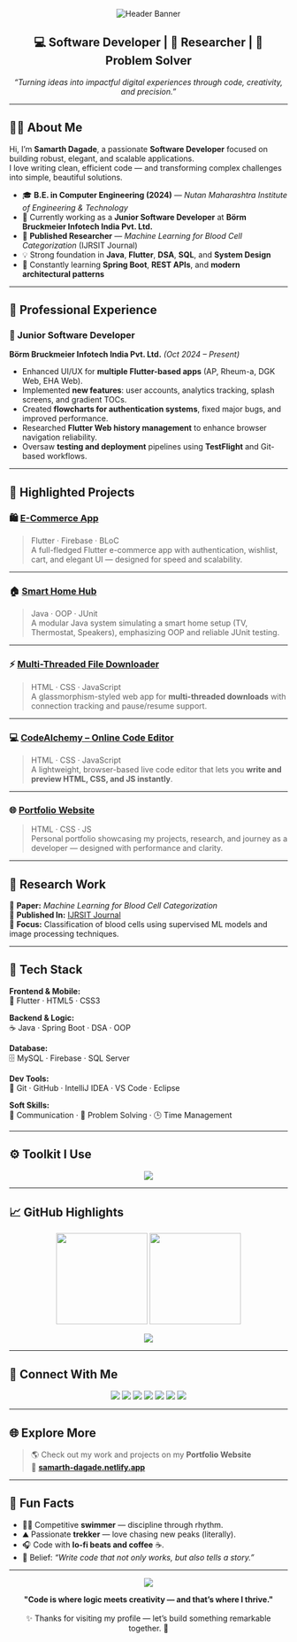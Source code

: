<!-- 🌟 Samarth Dagade | Developer • Researcher • Innovator 🌟 -->

<p align="center">
  <img src="https://capsule-render.vercel.app/api?type=waving&height=220&color=0:0078D7,100:00C4FF&text=Samarth%20Dagade&fontAlign=50&fontAlignY=40&fontColor=FFFFFF&fontSize=55" alt="Header Banner"/>
</p>

<h2 align="center">💻 Software Developer | 🧠 Researcher | 🚀 Problem Solver</h2>

<p align="center">
  <i>“Turning ideas into impactful digital experiences through code, creativity, and precision.”</i>
</p>

---

## 👨‍💻 About Me

Hi, I’m **Samarth Dagade**, a passionate **Software Developer** focused on building robust, elegant, and scalable applications.  
I love writing clean, efficient code — and transforming complex challenges into simple, beautiful solutions.

- 🎓 **B.E. in Computer Engineering (2024)** — *Nutan Maharashtra Institute of Engineering & Technology*  
- 💼 Currently working as a **Junior Software Developer** at **Börm Bruckmeier Infotech India Pvt. Ltd.**  
- 🧠 **Published Researcher** — *Machine Learning for Blood Cell Categorization* (IJRSIT Journal)  
- 💡 Strong foundation in **Java**, **Flutter**, **DSA**, **SQL**, and **System Design**  
- 🚀 Constantly learning **Spring Boot**, **REST APIs**, and **modern architectural patterns**

---

## 🏢 Professional Experience

### 💼 Junior Software Developer  
**Börm Bruckmeier Infotech India Pvt. Ltd.** *(Oct 2024 – Present)*  
- Enhanced UI/UX for **multiple Flutter-based apps** (AP, Rheum-a, DGK Web, EHA Web).  
- Implemented **new features**: user accounts, analytics tracking, splash screens, and gradient TOCs.  
- Created **flowcharts for authentication systems**, fixed major bugs, and improved performance.  
- Researched **Flutter Web history management** to enhance browser navigation reliability.  
- Oversaw **testing and deployment** pipelines using **TestFlight** and Git-based workflows.

---

## 🚀 Highlighted Projects

### 🛍️ [E-Commerce App](https://github.com/samadagade/E-commerce-App)
> Flutter · Firebase · BLoC  
A full-fledged Flutter e-commerce app with authentication, wishlist, cart, and elegant UI — designed for speed and scalability.

---

### 🏠 [Smart Home Hub](https://github.com/samadagade/Smart-Home)
> Java · OOP · JUnit  
A modular Java system simulating a smart home setup (TV, Thermostat, Speakers), emphasizing OOP and reliable JUnit testing.

---

### ⚡ [Multi-Threaded File Downloader](https://github.com/samadagade/Multi-Threaded-Downloader)
> HTML · CSS · JavaScript  
A glassmorphism-styled web app for **multi-threaded downloads** with connection tracking and pause/resume support.

---

### 💻 [CodeAlchemy – Online Code Editor](https://github.com/samadagade/OnlineCodeEditor)
> HTML · CSS · JavaScript  
A lightweight, browser-based live code editor that lets you **write and preview HTML, CSS, and JS instantly**.

---

### 🌐 [Portfolio Website](https://samarth-dagade.netlify.app/)
> HTML · CSS · JS  
Personal portfolio showcasing my projects, research, and journey as a developer — designed with performance and clarity.

---

## 📑 Research Work

🧬 **Paper:** *Machine Learning for Blood Cell Categorization*  
📕 **Published In:** [IJRSIT Journal](https://ijsrst.com/home/issue/view/article.php?id=IJSRST52310587)  
🎯 **Focus:** Classification of blood cells using supervised ML models and image processing techniques.  

---

## 🧠 Tech Stack

**Frontend & Mobile:**  
🚀 Flutter · HTML5 · CSS3  

**Backend & Logic:**  
☕ Java · Spring Boot · DSA · OOP  

**Database:**  
🗄️ MySQL · Firebase · SQL Server  

**Dev Tools:**  
🧰 Git · GitHub · IntelliJ IDEA · VS Code · Eclipse  

**Soft Skills:**  
💬 Communication · 🧩 Problem Solving · 🕒 Time Management  

---

## ⚙️ Toolkit I Use

<p align="center">
  <img src="https://skillicons.dev/icons?i=flutter,java,html,css,mysql,git,github,vscode,eclipse,idea,firebase" />
</p>

---

## 📈 GitHub Highlights

<p align="center">
  <img src="https://github-readme-streak-stats.herokuapp.com?user=Samadagade&theme=tokyonight&hide_border=true" height="165" />
  <img src="https://github-readme-stats.vercel.app/api/top-langs/?username=Samadagade&layout=compact&theme=tokyonight&hide_border=true" height="165" />
</p>

<p align="center">
  <img src="https://github-profile-summary-cards.vercel.app/api/cards/profile-details?username=Samadagade&theme=tokyonight" />
</p>

---

## 🔗 Connect With Me

<p align="center">
  <a href="https://www.linkedin.com/in/samarth-dagade/"><img src="https://img.shields.io/badge/LinkedIn-0077B5?style=for-the-badge&logo=linkedin&logoColor=white"/></a>
  <a href="mailto:samarthdagade@gmail.com"><img src="https://img.shields.io/badge/Gmail-D14836?style=for-the-badge&logo=gmail&logoColor=white"/></a>
  <a href="https://drive.google.com/file/d/1Ptw9xWTdnjbF0SPnrQzXW1hwj75ZFYyw/view"><img src="https://img.shields.io/badge/Resume-00A86B?style=for-the-badge&logo=google-drive&logoColor=white"/></a>
  <a href="https://samarth-dagade.netlify.app/"><img src="https://img.shields.io/badge/Portfolio-000000?style=for-the-badge&logo=vercel&logoColor=white"/></a>
  <a href="https://wa.me/9325728101"><img src="https://img.shields.io/badge/WhatsApp-25D366?style=for-the-badge&logo=whatsapp&logoColor=white"/></a>
  <a href="https://x.com/DagadeSamarth"><img src="https://img.shields.io/badge/Twitter-1DA1F2?style=for-the-badge&logo=x&logoColor=white"/></a>
  <a href="https://www.geeksforgeeks.org/user/samarthdagade/"><img src="https://img.shields.io/badge/GFG-2F8D46?style=for-the-badge&logo=geeksforgeeks&logoColor=white"/></a>
</p>

---

## 🌐 Explore More

> 🌎 Check out my work and projects on my **Portfolio Website**  
> 🔗 [**samarth-dagade.netlify.app**](https://samarth-dagade.netlify.app/)

---

## 💬 Fun Facts

- 🏊‍♂️ Competitive **swimmer** — discipline through rhythm.  
- ⛰️ Passionate **trekker** — love chasing new peaks (literally).  
- 🎧 Code with **lo-fi beats and coffee** ☕.  
- 💭 Belief: *“Write code that not only works, but also tells a story.”*

---

<p align="center">
  <img src="https://capsule-render.vercel.app/api?type=rect&color=0:0078D7,100:00C4FF&height=2&section=footer"/>
</p>

<p align="center">
  <b>"Code is where logic meets creativity — and that’s where I thrive."</b>  
  <br><br>✨ Thanks for visiting my profile — let’s build something remarkable together. 🚀
</p>
